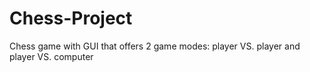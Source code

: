 # Chess-Project
Chess game with GUI that offers 2 game modes: player VS. player and player VS. computer
